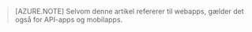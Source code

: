 > [AZURE.NOTE] Selvom denne artikel refererer til webapps, gælder det også for API-apps og mobilapps.
